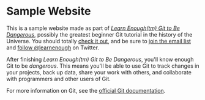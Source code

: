 # Sample Website

This is a sample website made as part of 
[*Learn Enough(tm) Git to Be Dangerous*](http://learnenough.com/git-tutorial), 
possibly the greatest beginner Git tutorial in the history of the Universe. 
You should totally [check it out](http://learnenough.com/git-tutorial), 
and be sure to [join the email list](http://learnenough.com/#email_list) 
and [follow @learnenough](http://twitter.com/learnenough) on Twitter.

After finishing *Learn Enough(tm) Git to Be Dangerous*, you'll know enough Git
to be *dangerous*. This means you'll be able to use Git to track changes in
your projects, back up data, share your work with others, and collaborate
with programmers and other users of Git.

For more information on Git, see the
[official Git documentation](https://git-scm.com/).